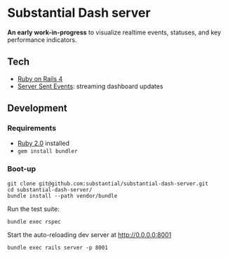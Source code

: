 # Substantial Dash server

**An early work-in-progress** to visualize realtime events, statuses, and key performance indicators.

## Tech

* [Ruby on Rails 4](http://rubyonrails.org)
* [Server Sent Events](http://www.html5rocks.com/en/tutorials/eventsource/basics/): streaming dashboard updates

## Development

### Requirements

* [Ruby 2.0](https://www.ruby-lang.org/en/installation/) installed
* `gem install bundler`

### Boot-up

    git clone git@github.com:substantial/substantial-dash-server.git
    cd substantial-dash-server/
    bundle install --path vendor/bundle

Run the test suite:

    bundle exec rspec
    
Start the auto-reloading dev server at http://0.0.0.0:8001
    
    bundle exec rails server -p 8001

